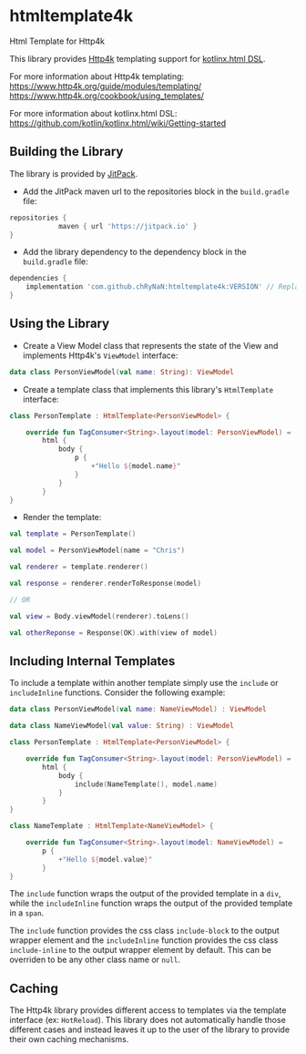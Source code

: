# htmltemplate4k
Html Template for Http4k

This library provides [Http4k](https://www.http4k.org/) templating support for [kotlinx.html DSL](https://github.com/Kotlin/kotlinx.html).

For more information about Http4k templating:
https://www.http4k.org/guide/modules/templating/
https://www.http4k.org/cookbook/using_templates/

For more information about kotlinx.html DSL:
https://github.com/kotlin/kotlinx.html/wiki/Getting-started

## Building the Library
The library is provided by [JitPack](https://jitpack.io/#chRyNaN/htmltemplate4k).

* Add the JitPack maven url to the repositories block in the `build.gradle` file:

```groovy
repositories {
			maven { url 'https://jitpack.io' }
}
```

* Add the library dependency to the dependency block in the `build.gradle` file:

```groovy
dependencies {
    implementation 'com.github.chRyNaN:htmltemplate4k:VERSION' // Replace "VERSION" with the library version
}
```

## Using the Library

* Create a View Model class that represents the state of the View and implements Http4k's `ViewModel` interface:

```kotlin
data class PersonViewModel(val name: String): ViewModel
```

* Create a template class that implements this library's `HtmlTemplate` interface:

```kotlin
class PersonTemplate : HtmlTemplate<PersonViewModel> {

    override fun TagConsumer<String>.layout(model: PersonViewModel) =
        html {
            body {
                p {
                    +"Hello ${model.name}"
                }
            }
        }
}
```

* Render the template:

```kotlin
val template = PersonTemplate()

val model = PersonViewModel(name = "Chris")

val renderer = template.renderer()

val response = renderer.renderToResponse(model)

// OR

val view = Body.viewModel(renderer).toLens()

val otherReponse = Response(OK).with(view of model)
```

## Including Internal Templates

To include a template within another template simply use the `include` or `includeInline` functions. Consider the following example:

```kotlin
data class PersonViewModel(val name: NameViewModel) : ViewModel

data class NameViewModel(val value: String) : ViewModel

class PersonTemplate : HtmlTemplate<PersonViewModel> {

    override fun TagConsumer<String>.layout(model: PersonViewModel) =
        html {
            body {
                include(NameTemplate(), model.name)
            }
        }
}

class NameTemplate : HtmlTemplate<NameViewModel> {

    override fun TagConsumer<String>.layout(model: NameViewModel) =
        p {
            +"Hello ${model.value}"
        }
}
```

The `include` function wraps the output of the provided template in a `div`, while the `includeInline` function wraps the output of the provided template in a `span`.

The `include` function provides the css class `include-block` to the output wrapper element and the `includeInline` function provides the css class `include-inline` to the output wrapper element by default. This can be overriden to be any other class name or `null`.

## Caching

The Http4k library provides different access to templates via the template interface (ex: `HotReload`). This library does not automatically handle those different cases and instead leaves it up to the user of the library to provide their own caching mechanisms.

